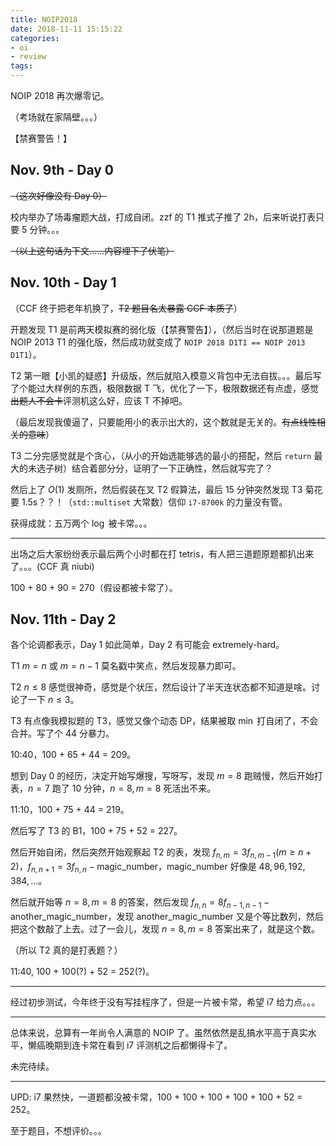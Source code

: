 ```yaml
---
title: NOIP2018
date: 2018-11-11 15:15:22
categories:
- oi
- review
tags:
---
```


NOIP 2018 再次爆零记。

（考场就在家隔壁。。。）

【禁赛警告！】

<!--- more --->

## Nov. 9th - Day 0

~~（这次好像没有 Day 0）~~

校内举办了场毒瘤题大战，打成自闭。zzf 的 T1 推式子推了 2h，后来听说打表只要 5 分钟。。。

~~（以上这句话为下文……内容埋下了伏笔）~~

## Nov. 10th - Day 1

（CCF 终于把老年机换了，~~T2 题目名太暴露 CCF 本质了~~）

开题发现 T1 是前两天模拟赛的弱化版（【禁赛警告】），（然后当时在说那道题是 NOIP 2013 T1 的强化版，然后成功就变成了 `NOIP 2018 D1T1 == NOIP 2013 D1T1`）。

T2 第一眼【小凯的疑惑】升级版，然后就陷入模意义背包中无法自拔。。。最后写了个能过大样例的东西，极限数据 T 飞，优化了一下，极限数据还有点虚，感觉~~出题人不会卡~~评测机这么好，应该 T 不掉吧。

（最后发现我傻逼了，只要能用小的表示出大的，这个数就是无关的。~~有点线性相关的意味~~）

T3 二分完感觉就是个贪心，（从小的开始选能够选的最小的搭配，然后 `return` 最大的未选子树）结合着部分分，证明了一下正确性，然后就写完了？

然后上了 $O(1)$ 发厕所，然后假装在叉 T2 假算法，最后 15 分钟突然发现 T3 菊花要 1.5s？？！（`std::multiset` 大常数）信仰 `i7-8700k` 的力量没有管。

获得成就：五万两个 $\log$ 被卡常。。。

---

出场之后大家纷纷表示最后两个小时都在打 tetris，有人把三道题原题都扒出来了。。。(CCF 真 niubi)

100 + 80 + 90 = 270（假设都被卡常了）。

## Nov. 11th - Day 2

各个论调都表示，Day 1 如此简单，Day 2 有可能会 extremely-hard。

T1 $m = n$ 或 $m = n - 1$ 莫名戳中笑点，然后发现暴力即可。

T2 $n \le 8$ 感觉很神奇，感觉是个状压，然后设计了半天连状态都不知道是啥。讨论了一下 $n \le 3$。

T3 有点像我模拟题的 T3，感觉又像个动态 DP，结果被取 $\min$ 打自闭了，不会合并。写了个 44 分暴力。

10:40，100 + 65 + 44 = 209。

想到 Day 0 的经历，决定开始写爆搜，写呀写，发现 $m = 8$ 跑贼慢，然后开始打表，$n = 7$ 跑了 10 分钟，$n = 8, m = 8$ 死活出不来。

11:10，100 + 75 + 44 = 219。

然后写了 T3 的 B1，100 + 75 + 52 = 227。

然后开始自闭，然后突然开始观察起 T2 的表，发现 $f_{n, m} = 3 f_{n, m - 1} (m \ge n + 2)$，$f_{n, n + 1} = 3 f_{n, n} - \text{magic_number}$，$\text{magic_number}$ 好像是 $48, 96, 192, 384, \ldots$。

然后就开始等 $n = 8, m = 8$ 的答案，然后发现 $f_{n, n} = 8 f_{n - 1, n - 1} - \text{another_magic_number}$，发现 $\text{another_magic_number}$ 又是个等比数列，然后把这个数敲了上去。过了一会儿，发现 $n = 8, m = 8$ 答案出来了，就是这个数。

（所以 T2 真的是打表题？）

11:40, 100 + 100(?) + 52 = 252(?)。

---

经过初步测试，今年终于没有写挂程序了，但是一片被卡常，希望 i7 给力点。。。

---

总体来说，总算有一年尚令人满意的 NOIP 了。虽然依然是乱搞水平高于真实水平，懒癌晚期到连卡常在看到 i7 评测机之后都懒得卡了。

未完待续。

---

UPD: i7 果然快，一道题都没被卡常，100 + 100 + 100 + 100 + 100 + 52 = 252。

至于题目，不想评价。。。
